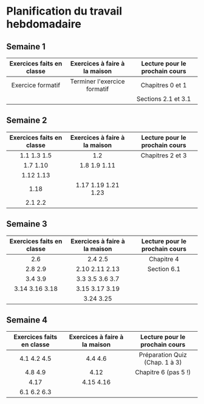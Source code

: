 # Planification du travail hebdomadaire

## Semaine 1
| Exercices faits en classe     | Exercices à faire à la maison | Lecture pour le prochain cours |
|:-----------------------------:|:-----------------------------:|:------------------------------:|
| Exercice formatif             | Terminer l'exercice formatif  | Chapitres 0 et 1               |
|                               |                               | Sections 2.1 et 3.1             |

## Semaine 2
| Exercices faits en classe     | Exercices à faire à la maison | Lecture pour le prochain cours |
|:-----------------------------:|:-----------------------------:|:------------------------------:|
| 1.1 1.3 1.5                   | 1.2                           | Chapitres 2 et 3               |
| 1.7 1.10                      | 1.8 1.9 1.11                  |                                |
| 1.12 1.13     	              |                               |                                |
| 1.18                          | 1.17 1.19 1.21  1.23          |                                |
| 2.1 2.2                       |                               |                                |

## Semaine 3
| Exercices faits en classe     | Exercices à faire à la maison | Lecture pour le prochain cours |
|:-----------------------------:|:-----------------------------:|:------------------------------:|
| 2.6                           | 2.4 2.5                       | Chapitre 4                     |
| 2.8 2.9     	                | 2.10 2.11 2.13                | Section 6.1                    |
| 3.4 3.9                       | 3.3 3.5 3.6 3.7               |                                |
| 3.14 3.16 3.18                | 3.15 3.17 3.19                |                                |
|                               | 3.24 3.25                     |                                |



## Semaine 4
| Exercices faits en classe     | Exercices à faire à la maison | Lecture pour le prochain cours |
|:-----------------------------:|:-----------------------------:|:------------------------------:|
| 4.1 4.2 4.5                   | 4.4 4.6                       | Préparation Quiz (Chap. 1 à 3) |
| 4.8 4.9                       | 4.12                          | Chapitre 6 (pas 5 !)           |
| 4.17                          | 4.15 4.16                     |                                |
| 6.1 6.2 6.3                   |                               |                                |

<!--
## Semaine 5
### Quiz (10%)
| Exercices faits en classe     | Exercices à faire à la maison | Lecture pour le prochain cours   |
|:-----------------------------:|:-----------------------------:|:--------------------------------:|
| 6.1 6.2 6.3                   | 6.4                           | Chapitre 5                       |
| 6.5 6.6 6.7                   | 6.8 6.9 6.10                  |                                  |
| 6.12 6.13                     | 6.14                          |                                  |


## Semaine 6
| Exercices faits en classe     | Exercices à faire à la maison | Lecture pour le prochain cours   |
|:-----------------------------:|:-----------------------------:|:--------------------------------:|
| 5.1 5.2 5.3 5.5               | 5.4 5.6 5.7 5.8               | Préparation pour l'examen intra: |
| 5.9 5.10                      |                               | Sections 1.1 à 1.5 inclusivement |
| 5.11                          | 5.13 5.14 5.15                | Sections 2.1 à 2.3 inclusivement |
|                               | 5.18 5.19 5.20 5.21 5.22 5.25 | Sections 3.1 à 3.4 inclusivement |
|                               |                               | Sections 4.1 à 4.4 inclusivement |
|                               |                               | Sections 6.1 à 6.5 inclusivement |

## Semaine 7
| Exercices faits en classe     | Exercices à faire à la maison | Lecture pour le prochain cours   |
|:-----------------------------:|:-----------------------------:|:--------------------------------:|
| Examen formatif               | Préparation pour l'examen     | Préparation pour l'examen intra: |
|                               |                               | Voir semaine 6                   |

## Semaine 8

Examen le 16 octobre de 12h00 à 13h50

| Groupe            | Local d'examen  |
|:-----------------:|:---------------:|
| 001               | S-106/S-112     |
| 002               | S-106/S-112     |
| 003               | S-309           |
| 004               | S-317           |
| 005               | S-324           |
| 006               | S-406           |
| 007               | S-333           |
| 008               | S-338           |
| 009               | S-346           |
| 010               | R-135           |
| 011               | R-135           |
| 012               | R-135           |


Les cours de la semaine 8 sont en principe annulés et remplacés par la période d'examen.

Les modalités vous seront précisées par votre enseignante ou enseignant.

ATTENTION: Lecture pour la semaine 9

Chapitre 7 et Section 12.3

## Semaine 9
| Exercices faits en classe     | Exercices à faire à la maison | Lecture pour le prochain cours   |
|:-----------------------------:|:-----------------------------:|:--------------------------------:|
| 7.1 7.2                       |                               | Chapitre 8                       |
| 7.3 7.5 7.7                   | 7.6                           | Sections 12.1 et 12.2            |
| 7.8 7.10 7.13 7.17            | 7.9  7.14 7.18                |                                  |
| 12.15 12.16 12.17 12.23       | 12.18 12.19 12.20             |                                  |

## Semaine 10
| Exercices faits en classe     | Exercices à faire à la maison | Lecture pour le prochain cours   |
|:-----------------------------:|:-----------------------------:|:--------------------------------:|
| 8.1 8.2 8.4                   | 8.7                           | Chapitre 9                       |
| 8.8 8.11 8.13                 | 8.14 8.15                     |                                  |
| 8.19                          | 8.21 8.22                     |                                  |
| 12.9 12.13                    | 12.14                         |                                  |

## Semaine 11
| Exercices faits en classe     | Exercices à faire à la maison | Lecture pour le prochain cours   |
|:-----------------------------:|:-----------------------------:|:--------------------------------:|
| 9.1 9.3                       | 9.2                           | Chapitre 10                      |
| 9.4 9.5 9.8 9.11 9.18         | 9.7 9.9 9.10 9.12 9.13 9.15   |                                  |
| 9.22                          | 9.17 9.20                     |                                  |
| 9.25                          |                               |                                  |
| 12.1 12.8                     | 12.4 12.5                     |                                  |

## Semaine 12
#### Contrôle (15%)
| Exercices faits en classe     | Exercices à faire à la maison | Lecture pour le prochain cours   |
|:-----------------------------:|:-----------------------------:|:--------------------------------:|
| 9.29 9.30 9.32                | 9.33 9.34 9.36                | Aucune lecture                   |
| 10.2 10.3                     | 10.4 10.5                     |                                  |
| 10.8                          | 10.10                         |                                  |
| 10.9                          |                               |                                  |

## Semaine 13

La première heure de cours est consacrée au contrôle.

| Exercices faits en classe     | Exercices à faire à la maison | Lecture pour le prochain cours   |
|:-----------------------------:|:-----------------------------:|:--------------------------------:|
| 10.11 10.12                   |                               | Aucune lecture                   |
| Exercices supplémentaires sur les fichiers CSV                |                                  |

## Semaine 14

Examen formatif

## Semaine 15

Il n'y a pas de nouvelle matière. 
Les modalités vous seront précisées par votre enseignante ou enseignant.

## Examen final

L'examen final sera le XX décembre de XXh00 à XXh00.

Les locaux pour les différents groupes sont les suivants:

| Groupe            | Local d'examen  |
|:-----------------:|:---------------:|
| 001               | S-106           |
| 002               | S-112           |
| 003               | U-113-S7        |
| 004               | U-113-S8        |
| 005               | Y-248-S07       |
| 006               | Y-248-S08       |
| 007               | Y-248-S09       |
| 008               | Y-248-S10       |
| 009               | Y-248-S11       |
| 010               | Y-248-S01       |
| 011               | Y-248-S02       |
| 012               | Y-248-S03       |


L'examen final ne contiendra que des questions de code comme l'examen formatif.

Voici les sections du livre qui sont susceptibles d'être utiles pour l'examen final:

| Sections du livre                |
|:--------------------------------:|
| Sections 1.1 à 1.5 inclusivement |
| Sections 2.1 à 2.3 inclusivement |
| Sections 3.1 à 3.5 inclusivement |
| Sections 4.1 à 4.4 inclusivement |
| Sections 5.1 à 5.3 inclusivement |
| Sections 6.1 à 6.4 inclusivement |
| Sections 7.1 à 7.2 inclusivement |
| Sections 8.1 à 8.3 inclusivement |
| Sections 9.1 à 9.5 inclusivement |
| Sections 10.1, 10.2, 10.4 et 10.5 |
| Sections 12.1 à 12.3 inclusivement |

L'aide-mémoire disponible sur Lea sera fourni à l'examen.
-->
